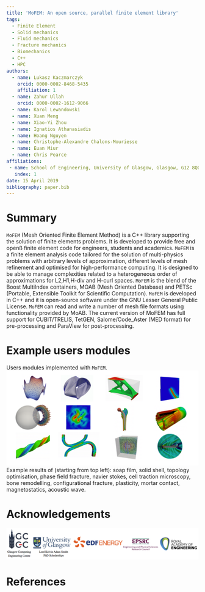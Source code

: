 ```yaml
---
title: 'MoFEM: An open source, parallel finite element library'
tags:
  - Finite Element
  - Solid mechanics
  - Fluid mechanics
  - Fracture mechanics
  - Biomechanics
  - C++
  - HPC
authors:
  - name: Lukasz Kaczmarczyk
    orcid: 0000-0002-8468-5435
    affiliation: 1 
  - name: Zahur Ullah
    orcid: 0000-0002-1612-9066
  - name: Karol Lewandowski
  - name: Xuan Meng  
  - name: Xiao-Yi Zhou 
  - name: Ignatios Athanasiadis  
  - name: Hoang Nguyen  
  - name: Christophe-Alexandre Chalons-Mouriesse 
  - name: Euan Miur
  - name: Chris Pearce  
affiliations:
 - name: School of Engineering, University of Glasgow, Glasgow, G12 8QQ
   index: 1
date: 15 April 2019
bibliography: paper.bib
---
```


# Summary

``MoFEM`` (Mesh Oriented Finite Element Method) is a C++ library supporting the solution of finite elements problems. It is developed to provide free and openß finite element code for engineers, students and academics. ``MoFEM`` is a finite element analysis code tailored for the solution of multi-physics problems with arbitrary levels of approximation, different levels of mesh refinement and optimised for high-performance computing. It is designed to be able to manage complexities related to a heterogeneous order of approximations for L2,H1,H-div and H-curl spaces. ``MoFEM`` is the blend of the Boost MultiIndex containers, MOAB (Mesh Oriented Database)  and PETSc (Portable, Extensible Toolkit for Scientific Computation). ``MoFEM`` is developed in C++ and it is open-source software under the GNU Lesser General Public License.
``MoFEM`` can read and write a number of mesh file formats using functionality provided by MoAB. The current version of MoFEM has full support for CUBIT/TRELIS, TetGEN, Salome/Code_Aster (MED format) for pre-processing and ParaView for post-processing.

# Example users modules

Users modules implemented with ``MoFEM``.
![Example modules.](mofem_modules_examples.png)
Example results of (starting from top left): soap film, solid shell, topology optimisation, phase field fracture, navier stokes, cell traction microscopy, bone remodelling,  configurational fracture, plasticity, mortar contact, magnetostatics, acoustic wave.

# Acknowledgements
![Acknowledgments.](../mofem/doc/figures/Acknowledgments.png)


# References